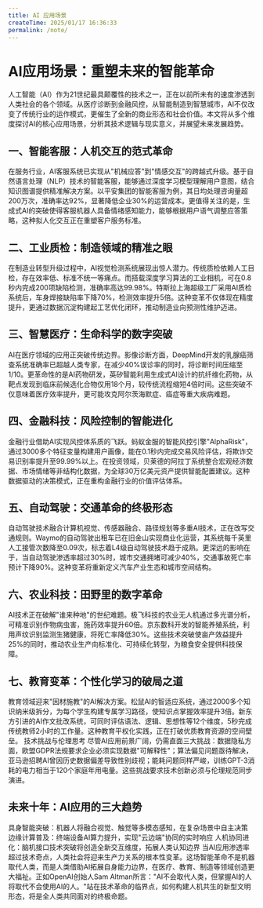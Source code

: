 ```yaml
---
title: AI 应用场景
createTime: 2025/01/17 16:36:33
permalink: /note/
---
```

# AI应用场景：重塑未来的智能革命
人工智能（AI）作为21世纪最具颠覆性的技术之一，正在以前所未有的速度渗透到人类社会的各个领域。从医疗诊断到金融风控，从智能制造到智慧城市，AI不仅改变了传统行业的运作模式，更催生了全新的商业形态和社会价值。本文将从多个维度探讨AI的核心应用场景，分析其技术逻辑与现实意义，并展望未来发展趋势。
## 一、智能客服：人机交互的范式革命
在服务行业，AI客服系统已实现从"机械应答"到"情感交互"的跨越式升级。基于自然语言处理（NLP）技术的智能客服，能够通过深度学习模型理解用户意图，结合知识图谱提供精准解决方案。以平安集团的智能客服为例，其日均处理咨询量超200万次，准确率达92%，显著降低企业30%的运营成本。更值得关注的是，生成式AI的突破使得客服机器人具备情绪感知能力，能够根据用户语气调整应答策略，这种拟人化交互正在重塑客户服务标准。
## 二、工业质检：制造领域的精准之眼
在制造业转型升级过程中，AI视觉检测系统展现出惊人潜力。传统质检依赖人工目检，存在效率低、标准不统一等痛点。而搭载深度学习算法的工业相机，可在0.8秒内完成200项缺陷检测，准确率高达99.98%。特斯拉上海超级工厂采用AI质检系统后，车身焊接缺陷率下降70%，检测效率提升5倍。这种变革不仅体现在精度提升，更通过数据沉淀构建起工艺优化闭环，推动制造业向预测性维护迈进。
## 三、智慧医疗：生命科学的数字突破
AI在医疗领域的应用正突破传统边界。影像诊断方面，DeepMind开发的乳腺癌筛查系统准确率已超越人类专家，在减少40%误诊率的同时，将诊断时间压缩至1/10。更革命性的是AI药物研发，英矽智能利用生成式AI设计的抗纤维化药物，从靶点发现到临床前候选化合物仅用18个月，较传统流程缩短4倍时间。这些突破不仅意味着医疗效率提升，更可能攻克阿尔茨海默症、癌症等重大疾病难题。
## 四、金融科技：风险控制的智能进化
金融行业借助AI实现风控体系质的飞跃。蚂蚁金服的智能风控引擎"AlphaRisk"，通过3000多个特征变量构建用户画像，能在0.1秒内完成交易风险评估，将欺诈交易识别率提升至99.99%以上。在投资领域，贝莱德的阿拉丁系统整合宏观经济数据、市场情绪等非结构化数据，为全球30万亿美元资产提供智能配置建议。这种数据驱动的决策模式，正在重构金融行业的价值评估体系。
## 五、自动驾驶：交通革命的终极形态
自动驾驶技术融合计算机视觉、传感器融合、路径规划等多重AI技术，正在改写交通规则。Waymo的自动驾驶出租车已在旧金山实现商业化运营，其系统每千英里人工接管次数降至0.09次，标志着L4级自动驾驶技术趋于成熟。更深远的影响在于，当自动驾驶渗透率超过30%时，城市交通拥堵可减少40%，交通事故死亡率预计下降90%。这种变革将重新定义汽车产业生态和城市空间结构。
## 六、农业科技：田野里的数字革命
AI技术正在破解"谁来种地"的世纪难题。极飞科技的农业无人机通过多光谱分析，可精准识别作物病虫害，施药效率提升60倍。京东数科开发的智能养殖系统，利用声纹识别监测生猪健康，将死亡率降低30%。这些技术突破使亩产效益提升25%的同时，推动农业生产向标准化、可持续化转型，为粮食安全提供科技保障。
## 七、教育变革：个性化学习的破局之道
教育领域迎来"因材施教"的AI解决方案。松鼠AI的智适应系统，通过2000多个知识纳米级拆分，为每个学生构建专属学习路径，使知识点掌握效率提升3倍。新东方引进的AI作文批改系统，可同时评估语法、逻辑、思想性等12个维度，5秒完成传统教师2小时的工作量。这种教育平权化实践，正在打破优质教育资源的空间壁垒。
技术挑战与伦理思考
尽管AI应用前景广阔，仍需直面三大挑战：数据隐私方面，欧盟GDPR法规要求企业必须实现数据"可解释性"；算法偏见问题亟待解决，亚马逊招聘AI曾因历史数据偏差导致性别歧视；能耗问题同样严峻，训练GPT-3消耗的电力相当于120个家庭年用电量。这些挑战要求技术创新必须与伦理规范同步演进。
## 未来十年：AI应用的三大趋势
具身智能突破：机器人将融合视觉、触觉等多模态感知，在复杂场景中自主决策
边缘计算普及：终端设备AI算力提升，实现"云边端"协同的实时响应
人机协同进化：脑机接口技术突破将创造全新交互维度，拓展人类认知边界
当AI应用渗透率超过技术奇点，人类社会将迎来生产力关系的根本性变革。这场智能革命不是机器取代人类，而是人类借助AI拓展自身能力边界，在医疗、教育、制造等领域创造更大福祉。正如OpenAI创始人Sam Altman所言："AI不会取代人类，但掌握AI的人将取代不会使用AI的人。"站在技术革命的临界点，如何构建人机共生的新型文明形态，将是全人类共同面对的终极命题。

